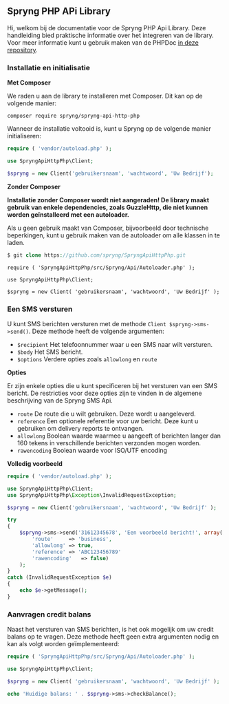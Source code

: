 ## Spryng PHP APi Library

Hi, welkom bij de documentatie voor de Spryng PHP Api Library. Deze handleiding bied praktische informatie over het integreren van de library. Voor meer informatie kunt u gebruik maken van de PHPDoc [in deze repository](https://github.com/Spryng/SpryngApiHttpPhpDocs).

### Installatie en initialisatie

__Met Composer__

We raden u aan de library te installeren met Composer. Dit kan op de volgende manier:

```
composer require spryng/spryng-api-http-php
```

Wanneer de installatie voltooid is, kunt u Spryng op de volgende manier initialiseren:

```php
require ( 'vendor/autoload.php' );

use SpryngApiHttpPhp\Client;

$spryng = new Client('gebruikersnaam', 'wachtwoord', 'Uw Bedrijf');
```

__Zonder Composer__

__Installatie zonder Composer wordt niet aangeraden! De library maakt gebruik van enkele dependencies, zoals GuzzleHttp, die niet kunnen worden geïnstalleerd met een autoloader.__

Als u geen gebruik maakt van Composer, bijvoorbeeld door technische beperkingen, kunt u gebruik maken van de autoloader om alle klassen in te laden.

```php
$ git clone https://github.com/spryng/SpryngApiHttpPhp.git
```

```
require ( 'SpryngApiHttpPhp/src/Spryng/Api/Autoloader.php' );

use SpryngApiHttpPhp\Client;

$spryng = new Client( 'gebruikersnaam', 'wachtwoord', 'Uw Bedrijf' );
```

### Een SMS versturen

U kunt SMS berichten versturen met de methode `Client $spryng->sms->send()`. Deze methode heeft de volgende argumenten:

* `$recipient` Het telefoonnummer waar u een SMS naar wilt versturen.
* `$body` Het SMS bericht.
* `$options` Verdere opties zoals `allowlong` en `route`

__Opties__

Er zijn enkele opties die u kunt specificeren bij het versturen van een SMS bericht. De restricties voor deze opties zijn te vinden in de algemene beschrijving van de Spryng SMS Api. 

* `route` De route die u wilt gebruiken. Deze wordt u aangeleverd.
* `reference` Een optionele referentie voor uw bericht. Deze kunt u gebruiken om delivery reports te ontvangen.
* `allowlong` Boolean waarde waarmee u aangeeft of berichten langer dan 160 tekens in verschillende berichten verzonden mogen worden.
* `rawencoding` Boolean waarde voor ISO/UTF encoding

__Volledig voorbeeld__

```php
require ( 'vendor/autoload.php' );

use SpryngApiHttpPhp\Client;
use SpryngApiHttpPhp\Exception\InvalidRequestException;

$spryng = new Client('gebruikersnaam', 'wachtwoord', 'Uw Bedrijf' );

try
{
	$spryng->sms->send('31612345678', 'Een voorbeeld bericht!', array(
		'route'		=> 'business',
		'allowlong'	=> true,
		'reference'	=> 'ABC123456789'
		'rawencoding'   => false)
	);
}
catch (InvalidRequestException $e)
{
	echo $e->getMessage();
}
```

### Aanvragen credit balans

Naast het versturen van SMS berichten, is het ook mogelijk om uw credit balans op te vragen. Deze methode heeft geen extra argumenten nodig en kan als volgt worden geïmplementeerd:

```php
require ( 'SpryngApiHttpPhp/src/Spryng/Api/Autoloader.php' );

use SpryngApiHttpPhp\Client;

$spryng = new Client( 'gebruikersnaam', 'wachtwoord', 'Uw Bedrijf' );

echo 'Huidige balans: ' . $spryng->sms->checkBalance();
```